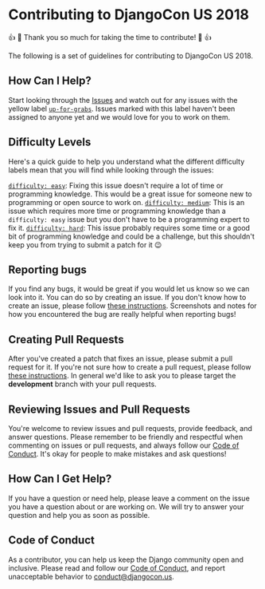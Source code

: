 # Contributing to DjangoCon US 2018

:thumbsup: :tada: Thank you so much for taking the time to contribute! :tada: :thumbsup:

The following is a set of guidelines for contributing to DjangoCon US 2018.


## How Can I Help?

Start looking through the [Issues](https://github.com/djangocon/2018.djangocon.us/issues) and watch out for any issues with the yellow label [`up-for-grabs`](https://github.com/djangocon/2018.djangocon.us/labels/up-for-grabs). Issues marked with this label haven't been assigned to anyone yet and we would love for you to work on them.


## Difficulty Levels

Here's a quick guide to help you understand what the different difficulty labels mean that you will find while looking through the issues:

[`difficulty: easy`](https://github.com/djangocon/2018.djangocon.us/labels/difficulty%3A%20easy): Fixing this issue doesn't require a lot of time or programming knowledge. This would be a great issue for someone new to programming or open source to work on.
[`difficulty: medium`](https://github.com/djangocon/2018.djangocon.us/labels/difficulty%3A%20medium): This is an issue which requires more time or programming knowledge than a `difficulty: easy` issue but you don't have to be a programming expert to fix it.
[`difficulty: hard`](https://github.com/djangocon/2018.djangocon.us/labels/difficulty%3A%20hard): This issue probably requires some time or a good bit of programming knowledge and could be a challenge, but this shouldn't keep you from trying to submit a patch for it :wink:

## Reporting bugs

If you find any bugs, it would be great if you would let us know so we can look into it. You can do so by creating an issue. If you don't know how to create an issue, please follow [these instructions](https://help.github.com/articles/creating-an-issue/). Screenshots and notes for how you encountered the bug are really helpful when reporting bugs!


## Creating Pull Requests

After you've created a patch that fixes an issue, please submit a pull request for it. If you're not sure how to create a pull request, please follow [these instructions](https://help.github.com/articles/creating-a-pull-request/). In general we'd like to ask you to please target the **development** branch with your pull requests.


## Reviewing Issues and Pull Requests

You're welcome to review issues and pull requests, provide feedback, and answer questions. Please remember to be friendly and respectful when commenting on issues or pull requests, and always follow our [Code of Conduct](https://www.djangoproject.com/conduct/). It's okay for people to make mistakes and ask questions!


## How Can I Get Help?

If you have a question or need help, please leave a comment on the issue you have a question about or are working on. We will try to answer your question and help you as soon as possible.


## Code of Conduct

As a contributor, you can help us keep the Django community open and inclusive. Please read and follow our [Code of Conduct](https://www.djangoproject.com/conduct/), and report unacceptable behavior to <a href="mailto:conduct@djangocon.us">conduct@djangocon.us</a>.
